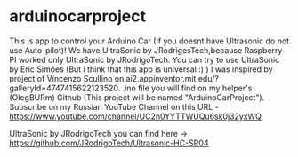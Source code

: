 # arduinocarproject
This is app to control your Arduino Car (If you doesnt have Ultrasonic do not use Auto-pilot)! We have UltraSonic by JRodrigesTech,because Raspberry PI worked only UltraSonic by JRodrigoTech. You can try to use UltraSonic by Eric Simões (But i think that this app is universal :) )
I was inspired by project of Vincenzo Scullino on ai2.appinventor.mit.edu/?galleryId=4747415622123520.
.ino file you will find on my helper's (OlegBURm) Github (This project will be named "ArduinoCarProject").
Subscribe on my Russian YouTube Channel on this URL -  https://www.youtube.com/channel/UC2n0YYTTWUQu6sk0j32yxWQ

UltraSonic by JRodrigoTech you can find here -> https://github.com/JRodrigoTech/Ultrasonic-HC-SR04    
                            
